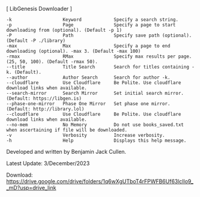 
[  LibGenesis Downloader   ]

    -k                   Keyword            Specify a search string.
    -p                   Page               Specify a page to start downloading from (optional). (Default -p 1)
    -P                   Path               Specify save path (optional). (Default -P ./library)
    -max                 Max                Specify a page to end downloading (optional). -max 3. (Default -max 100)
    -rmax                RMax               Specify max results per page. (25, 50, 100). (Default -rmax 50).
    --title              Title Search       Search for titles containing -k. (Default).
    --author             Author Search      Search for author -k.
    --cloudflare         Use Cloudflare     Be Polite. Use cloudflare download links when available.
    --search-mirror      Search Mirror      Set initial search mirror. (Default: https://libgen.is)
    --phase-one-mirror   Phase One Mirror   Set phase one mirror. (Default: http://library.lol)
    --cloudflare         Use Cloudflare     Be Polite. Use cloudflare download links when available.
    --no-mem             No Memory          Do not use books_saved.txt when ascertaining if file will be downloaded.
    -v                   Verbosity          Increase verbosity.
    -h                   Help               Displays this help message.

Developed and written by Benjamin Jack Cullen.


Latest Update: 3/December/2023

Download: https://drive.google.com/drive/folders/1q6wXgUTboT4rFPWFB6Uf63lcllo9__mD?usp=drive_link
